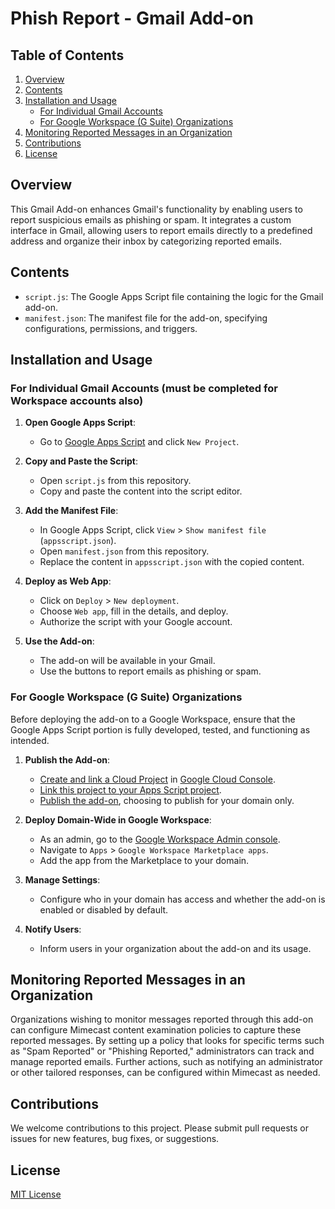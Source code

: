 # Phish Report - Gmail Add-on

## Table of Contents
1. [Overview](#overview)
2. [Contents](#contents)
3. [Installation and Usage](#installation-and-usage)
   - [For Individual Gmail Accounts](#for-individual-gmail-accounts)
   - [For Google Workspace (G Suite) Organizations](#for-google-workspace-g-suite-organizations)
4. [Monitoring Reported Messages in an Organization](#monitoring-reported-messages-in-an-organization)
5. [Contributions](#contributions)
6. [License](#license)

## Overview
This Gmail Add-on enhances Gmail's functionality by enabling users to report suspicious emails as phishing or spam. It integrates a custom interface in Gmail, allowing users to report emails directly to a predefined address and organize their inbox by categorizing reported emails.

## Contents
- `script.js`: The Google Apps Script file containing the logic for the Gmail add-on.
- `manifest.json`: The manifest file for the add-on, specifying configurations, permissions, and triggers.

## Installation and Usage

### For Individual Gmail Accounts (must be completed for Workspace accounts also)
1. **Open Google Apps Script**:
   - Go to [Google Apps Script](https://script.google.com) and click `New Project`.

2. **Copy and Paste the Script**:
   - Open `script.js` from this repository.
   - Copy and paste the content into the script editor.

3. **Add the Manifest File**:
   - In Google Apps Script, click `View` > `Show manifest file` (`appsscript.json`).
   - Open `manifest.json` from this repository.
   - Replace the content in `appsscript.json` with the copied content.

4. **Deploy as Web App**:
   - Click on `Deploy` > `New deployment`.
   - Choose `Web app`, fill in the details, and deploy.
   - Authorize the script with your Google account.

5. **Use the Add-on**:
   - The add-on will be available in your Gmail.
   - Use the buttons to report emails as phishing or spam.

### For Google Workspace (G Suite) Organizations
Before deploying the add-on to a Google Workspace, ensure that the Google Apps Script portion is fully developed, tested, and functioning as intended.

1. **Publish the Add-on**:
   - [Create and link a Cloud Project](https://cloud.google.com/resource-manager/docs/creating-managing-projects) in [Google Cloud Console](https://console.cloud.google.com/).
   - [Link this project to your Apps Script project](https://developers.google.com/apps-script/guides/cloud-platform-projects).
   - [Publish the add-on](https://developers.google.com/workspace/marketplace/how-to-publish), choosing to publish for your domain only.

2. **Deploy Domain-Wide in Google Workspace**:
   - As an admin, go to the [Google Workspace Admin console](https://admin.google.com/).
   - Navigate to `Apps` > `Google Workspace Marketplace apps`.
   - Add the app from the Marketplace to your domain.

3. **Manage Settings**:
   - Configure who in your domain has access and whether the add-on is enabled or disabled by default.

4. **Notify Users**:
   - Inform users in your organization about the add-on and its usage.

## Monitoring Reported Messages in an Organization
Organizations wishing to monitor messages reported through this add-on can configure Mimecast content examination policies to capture these reported messages. By setting up a policy that looks for specific terms such as "Spam Reported" or "Phishing Reported," administrators can track and manage reported emails. Further actions, such as notifying an administrator or other tailored responses, can be configured within Mimecast as needed.

## Contributions
We welcome contributions to this project. Please submit pull requests or issues for new features, bug fixes, or suggestions.

## License
[MIT License](LICENSE)
